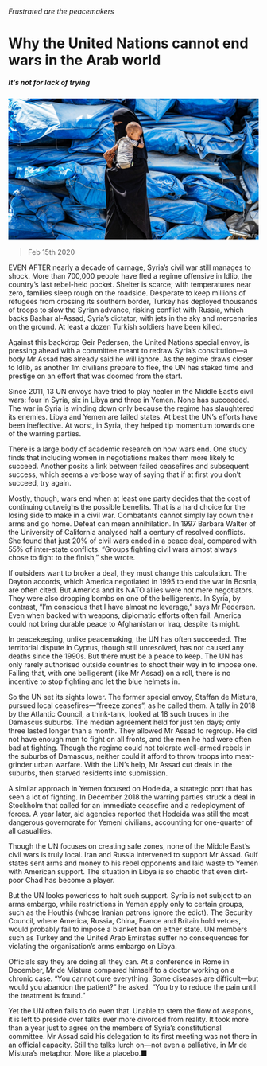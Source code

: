 ###### Frustrated are the peacemakers

# Why the United Nations cannot end wars in the Arab world 

##### It’s not for lack of trying 

![image](images/20200215_MAP001_0.jpg) 

> Feb 15th 2020 

EVEN AFTER nearly a decade of carnage, Syria’s civil war still manages to shock. More than 700,000 people have fled a regime offensive in Idlib, the country’s last rebel-held pocket. Shelter is scarce; with temperatures near zero, families sleep rough on the roadside. Desperate to keep millions of refugees from crossing its southern border, Turkey has deployed thousands of troops to slow the Syrian advance, risking conflict with Russia, which backs Bashar al-Assad, Syria’s dictator, with jets in the sky and mercenaries on the ground. At least a dozen Turkish soldiers have been killed.

Against this backdrop Geir Pedersen, the United Nations special envoy, is pressing ahead with a committee meant to redraw Syria’s constitution—a body Mr Assad has already said he will ignore. As the regime draws closer to Idlib, as another 1m civilians prepare to flee, the UN has staked time and prestige on an effort that was doomed from the start.


Since 2011, 13 UN envoys have tried to play healer in the Middle East’s civil wars: four in Syria, six in Libya and three in Yemen. None has succeeded. The war in Syria is winding down only because the regime has slaughtered its enemies. Libya and Yemen are failed states. At best the UN’s efforts have been ineffective. At worst, in Syria, they helped tip momentum towards one of the warring parties.

There is a large body of academic research on how wars end. One study finds that including women in negotiations makes them more likely to succeed. Another posits a link between failed ceasefires and subsequent success, which seems a verbose way of saying that if at first you don’t succeed, try again.

Mostly, though, wars end when at least one party decides that the cost of continuing outweighs the possible benefits. That is a hard choice for the losing side to make in a civil war. Combatants cannot simply lay down their arms and go home. Defeat can mean annihilation. In 1997 Barbara Walter of the University of California analysed half a century of resolved conflicts. She found that just 20% of civil wars ended in a peace deal, compared with 55% of inter-state conflicts. “Groups fighting civil wars almost always chose to fight to the finish,” she wrote.

If outsiders want to broker a deal, they must change this calculation. The Dayton accords, which America negotiated in 1995 to end the war in Bosnia, are often cited. But America and its NATO allies were not mere negotiators. They were also dropping bombs on one of the belligerents. In Syria, by contrast, “I’m conscious that I have almost no leverage,” says Mr Pedersen. Even when backed with weapons, diplomatic efforts often fail. America could not bring durable peace to Afghanistan or Iraq, despite its might.

In peacekeeping, unlike peacemaking, the UN has often succeeded. The territorial dispute in Cyprus, though still unresolved, has not caused any deaths since the 1990s. But there must be a peace to keep. The UN has only rarely authorised outside countries to shoot their way in to impose one. Failing that, with one belligerent (like Mr Assad) on a roll, there is no incentive to stop fighting and let the blue helmets in.

So the UN set its sights lower. The former special envoy, Staffan de Mistura, pursued local ceasefires—“freeze zones”, as he called them. A tally in 2018 by the Atlantic Council, a think-tank, looked at 18 such truces in the Damascus suburbs. The median agreement held for just ten days; only three lasted longer than a month. They allowed Mr Assad to regroup. He did not have enough men to fight on all fronts, and the men he had were often bad at fighting. Though the regime could not tolerate well-armed rebels in the suburbs of Damascus, neither could it afford to throw troops into meat-grinder urban warfare. With the UN’s help, Mr Assad cut deals in the suburbs, then starved residents into submission.

A similar approach in Yemen focused on Hodeida, a strategic port that has seen a lot of fighting. In December 2018 the warring parties struck a deal in Stockholm that called for an immediate ceasefire and a redeployment of forces. A year later, aid agencies reported that Hodeida was still the most dangerous governorate for Yemeni civilians, accounting for one-quarter of all casualties.

Though the UN focuses on creating safe zones, none of the Middle East’s civil wars is truly local. Iran and Russia intervened to support Mr Assad. Gulf states sent arms and money to his rebel opponents and laid waste to Yemen with American support. The situation in Libya is so chaotic that even dirt-poor Chad has become a player.

But the UN looks powerless to halt such support. Syria is not subject to an arms embargo, while restrictions in Yemen apply only to certain groups, such as the Houthis (whose Iranian patrons ignore the edict). The Security Council, where America, Russia, China, France and Britain hold vetoes, would probably fail to impose a blanket ban on either state. UN members such as Turkey and the United Arab Emirates suffer no consequences for violating the organisation’s arms embargo on Libya.

Officials say they are doing all they can. At a conference in Rome in December, Mr de Mistura compared himself to a doctor working on a chronic case. “You cannot cure everything. Some diseases are difficult—but would you abandon the patient?” he asked. “You try to reduce the pain until the treatment is found.”

Yet the UN often fails to do even that. Unable to stem the flow of weapons, it is left to preside over talks ever more divorced from reality. It took more than a year just to agree on the members of Syria’s constitutional committee. Mr Assad said his delegation to its first meeting was not there in an official capacity. Still the talks lurch on—not even a palliative, in Mr de Mistura’s metaphor. More like a placebo.■

